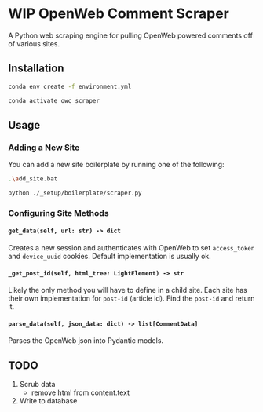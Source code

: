 # WIP OpenWeb Comment Scraper

A Python web scraping engine for pulling OpenWeb powered comments off of various sites.

## Installation

```sh
conda env create -f environment.yml

conda activate owc_scraper
```

## Usage

### Adding a New Site

You can add a new site boilerplate by running one of the following:

```sh
.\add_site.bat
```

```sh
python ./_setup/boilerplate/scraper.py
```

### Configuring Site Methods

#### `get_data(self, url: str) -> dict`

Creates a new session and authenticates with OpenWeb to set `access_token` and `device_uuid` cookies.
Default implementation is usually ok.

#### `_get_post_id(self, html_tree: LightElement) -> str`

Likely the only method you will have to define in a child site.
Each site has their own implementation for `post-id` (article id).
Find the `post-id` and return it.

#### `parse_data(self, json_data: dict) -> list[CommentData]`

Parses the OpenWeb json into Pydantic models.

## TODO

1. Scrub data
    - remove html from content.text
2. Write to database